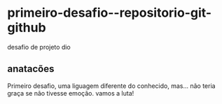 # primeiro-desafio--repositorio-git-github
desafio de projeto dio

## anatacões 
Primeiro desafio, uma liguagem diferente do conhecido, mas... 
não teria graça se não tivesse emoção.
vamos a luta!
